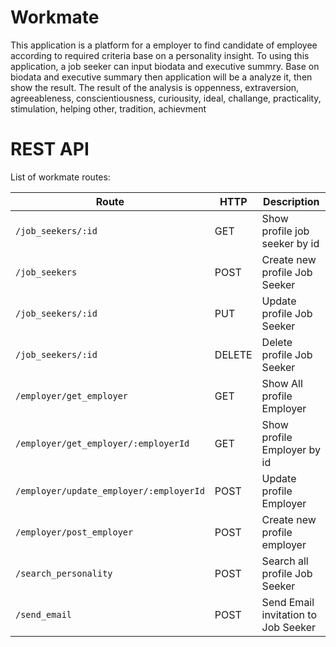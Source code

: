 # Workmate
This application is a platform for a employer to find candidate of employee according to required criteria base on a personality insight. To using this application, a job seeker can input biodata and executive summry. Base on biodata and executive summary then application will be a analyze it, then show the result. The result of the analysis is oppenness, extraversion, agreeableness, conscientiousness, curiousity, ideal, challange, practicality, stimulation, helping other, tradition, achievment

# REST API
List of workmate routes:

| Route | HTTP | Description |
| ------ | ------ | ------ |
| `/job_seekers/:id` | GET | Show profile job seeker by id |
| `/job_seekers` | POST | Create new profile Job Seeker |
| `/job_seekers/:id` | PUT | Update profile Job Seeker |
| `/job_seekers/:id` | DELETE | Delete profile Job Seeker |
| `/employer/get_employer` | GET | Show All profile Employer |
| `/employer/get_employer/:employerId` | GET | Show profile Employer by id |
| `/employer/update_employer/:employerId` | POST | Update profile Employer |
| `/employer/post_employer` | POST | Create new profile employer |
| `/search_personality` | POST | Search all profile Job Seeker |
| `/send_email` | POST | Send Email invitation to Job Seeker |
